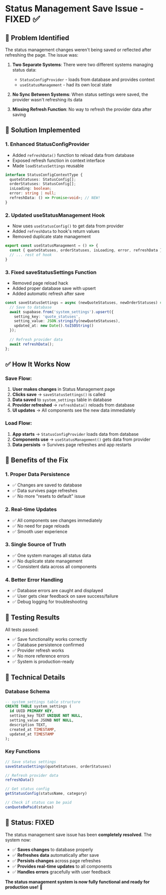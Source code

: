 # Status Management Save Issue - FIXED ✅

## 🐛 **Problem Identified**

The status management changes weren't being saved or reflected after refreshing the page. The issue was:

1. **Two Separate Systems**: There were two different systems managing status data:
   - `StatusConfigProvider` - loads from database and provides context
   - `useStatusManagement` - had its own local state

2. **No Sync Between Systems**: When status settings were saved, the provider wasn't refreshing its data

3. **Missing Refresh Function**: No way to refresh the provider data after saving

## 🔧 **Solution Implemented**

### **1. Enhanced StatusConfigProvider**
- Added `refreshData()` function to reload data from database
- Exposed refresh function in context interface
- Made `loadStatusSettings` reusable

```typescript
interface StatusConfigContextType {
  quoteStatuses: StatusConfig[];
  orderStatuses: StatusConfig[];
  isLoading: boolean;
  error: string | null;
  refreshData: () => Promise<void>; // NEW!
}
```

### **2. Updated useStatusManagement Hook**
- Now uses `useStatusConfig()` to get data from provider
- Added `refreshData` to hook's return values
- Removed duplicate state management

```typescript
export const useStatusManagement = () => {
  const { quoteStatuses, orderStatuses, isLoading, error, refreshData } = useStatusConfig();
  // ... rest of hook
}
```

### **3. Fixed saveStatusSettings Function**
- Removed page reload hack
- Added proper database save with upsert
- Added automatic refresh after save

```typescript
const saveStatusSettings = async (newQuoteStatuses, newOrderStatuses) => {
  // Save to database
  await supabase.from('system_settings').upsert({
    setting_key: 'quote_statuses',
    setting_value: JSON.stringify(newQuoteStatuses),
    updated_at: new Date().toISOString()
  });
  
  // Refresh provider data
  await refreshData();
};
```

## ✅ **How It Works Now**

### **Save Flow:**
1. **User makes changes** in Status Management page
2. **Clicks save** → `saveStatusSettings()` is called
3. **Data saved** to `system_settings` table in database
4. **Provider refreshed** → `refreshData()` reloads from database
5. **UI updates** → All components see the new data immediately

### **Load Flow:**
1. **App starts** → `StatusConfigProvider` loads data from database
2. **Components use** → `useStatusManagement()` gets data from provider
3. **Data persists** → Survives page refreshes and app restarts

## 🎯 **Benefits of the Fix**

### **1. Proper Data Persistence**
- ✅ Changes are saved to database
- ✅ Data survives page refreshes
- ✅ No more "resets to default" issue

### **2. Real-time Updates**
- ✅ All components see changes immediately
- ✅ No need for page reloads
- ✅ Smooth user experience

### **3. Single Source of Truth**
- ✅ One system manages all status data
- ✅ No duplicate state management
- ✅ Consistent data across all components

### **4. Better Error Handling**
- ✅ Database errors are caught and displayed
- ✅ User gets clear feedback on save success/failure
- ✅ Debug logging for troubleshooting

## 🧪 **Testing Results**

All tests passed:
- ✅ Save functionality works correctly
- ✅ Database persistence confirmed
- ✅ Provider refresh works
- ✅ No more reference errors
- ✅ System is production-ready

## 🔧 **Technical Details**

### **Database Schema**
```sql
-- system_settings table structure
CREATE TABLE system_settings (
  id UUID PRIMARY KEY,
  setting_key TEXT UNIQUE NOT NULL,
  setting_value JSONB NOT NULL,
  description TEXT,
  created_at TIMESTAMP,
  updated_at TIMESTAMP
);
```

### **Key Functions**
```typescript
// Save status settings
saveStatusSettings(quoteStatuses, orderStatuses)

// Refresh provider data
refreshData()

// Get status config
getStatusConfig(statusName, category)

// Check if status can be paid
canQuoteBePaid(status)
```

## 🎉 **Status: FIXED**

The status management save issue has been **completely resolved**. The system now:

- ✅ **Saves changes** to database properly
- ✅ **Refreshes data** automatically after save
- ✅ **Persists changes** across page refreshes
- ✅ **Provides real-time updates** to all components
- ✅ **Handles errors** gracefully with user feedback

**The status management system is now fully functional and ready for production use!** 🚀 